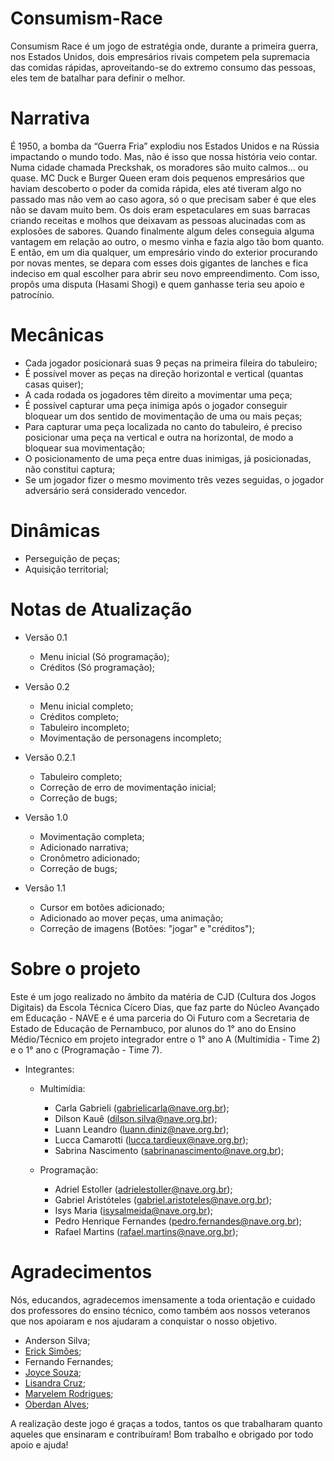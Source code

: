# Consumism-Race

 Consumism Race é um jogo de estratégia onde, durante a primeira guerra, nos Estados Unidos, dois empresários rivais competem pela supremacia das comidas rápidas, aproveitando-se do extremo consumo das pessoas, eles tem de batalhar para definir o melhor.
 
# Narrativa

 É 1950, a bomba da “Guerra Fria” explodiu nos Estados Unidos e na Rússia impactando o mundo todo. Mas, não é isso que nossa história veio contar. 
 Numa cidade chamada Preckshak, os moradores são muito calmos… ou quase. MC Duck e Burger Queen eram dois pequenos empresários que haviam descoberto o poder da comida rápida, eles até tiveram algo no passado mas não vem ao caso agora, só o que precisam saber é que eles não se davam muito bem. Os dois eram espetaculares em suas barracas criando receitas e molhos que deixavam as pessoas alucinadas com as explosões de sabores. Quando finalmente algum deles conseguia alguma vantagem em relação ao outro, o mesmo vinha e fazia algo tão bom quanto.
 E então, em um dia qualquer, um empresário vindo do exterior procurando por novas mentes, se depara com esses dois gigantes de lanches e fica indeciso em qual escolher para abrir seu novo empreendimento. Com isso, propôs uma disputa (Hasami Shogi) e quem ganhasse teria seu apoio e patrocínio.

# Mecânicas

- Cada jogador posicionará suas 9 peças na primeira fileira do tabuleiro;
- É possível mover as peças na direção horizontal e vertical (quantas casas quiser);
- A cada rodada os jogadores têm direito a movimentar uma peça;
- É possível capturar uma peça inimiga após o jogador conseguir bloquear um dos sentido de movimentação de uma ou mais peças;
- Para capturar uma peça localizada no canto do tabuleiro, é preciso posicionar uma peça na vertical e outra na horizontal, de modo a bloquear sua movimentação;
- O posicionamento de uma peça entre duas inimigas, já posicionadas, não constitui captura;
- Se um jogador fizer o mesmo movimento três vezes seguidas, o jogador adversário será considerado vencedor.

# Dinâmicas 

- Perseguição de peças;
- Aquisição territorial;

# Notas de Atualização

 - Versão 0.1
    
    - Menu inicial (Só programação);
    - Créditos (Só programação);
    
 - Versão 0.2
 
    - Menu inicial completo;
    - Créditos completo;
    - Tabuleiro incompleto;
    - Movimentação de personagens incompleto;
    
 - Versão 0.2.1
 
    - Tabuleiro completo;
    - Correção de erro de movimentação inicial;
    - Correção de bugs;
    
 - Versão 1.0
 
    - Movimentação completa;
    - Adicionado narrativa;
    - Cronômetro adicionado;
    - Correção de bugs;
    
 - Versão 1.1
 
    - Cursor em botões adicionado;
    - Adicionado ao mover peças, uma animação;
    - Correção de imagens (Botões: "jogar" e "créditos");
    
# Sobre o projeto

 Este é um jogo realizado no âmbito da matéria de CJD (Cultura dos Jogos Digitais) da Escola Técnica Cícero Dias, que faz parte do Núcleo Avançado em Educação - NAVE e é uma parceria do Oi Futuro com a Secretaria de Estado de Educação de Pernambuco, por alunos do 1° ano do Ensino Médio/Técnico em projeto integrador entre o 1° ano A (Multimídia - Time 2) e o 1° ano c (Programação - Time 7).

 - Integrantes:
 
   - Multimídia:
   
     - Carla Gabrieli (gabrielicarla@nave.org.br);
     - Dilson Kauê (dilson.silva@nave.org.br);
     - Luann Leandro (luann.diniz@nave.org.br);
     - Lucca Camarotti (lucca.tardieux@nave.org.br);
     - Sabrina Nascimento (sabrinanascimento@nave.org.br);
   
   - Programação:
   
     - Adriel Estoller (adrielestoller@nave.org.br);
     - Gabriel Aristóteles (gabriel.aristoteles@nave.org.br);
     - Isys Maria (isysalmeida@nave.org.br);
     - Pedro Henrique Fernandes (pedro.fernandes@nave.org.br);
     - Rafael Martins (rafael.martins@nave.org.br);
   
# Agradecimentos

 Nós, educandos, agradecemos imensamente a toda orientação e cuidado dos professores do ensino técnico, como também aos nossos veteranos que nos apoiaram e nos ajudaram a conquistar o nosso objetivo. 
 
   - Anderson Silva;
   - [Erick Simões](http://github.com/ErickSimoes);
   - Fernando Fernandes;
   - [Joyce Souza](https://github.com/JoyceSouzs);
   - [Lisandra Cruz](https://github.com/lisansouza);
   - [Maryelem Rodrigues](https://github.com/iMaary);
   - [Oberdan Alves](https://github.com/oaajunior);

 A realização deste jogo é graças a todos, tantos os que trabalharam quanto aqueles que ensinaram e contribuíram! Bom trabalho e obrigado por todo apoio e ajuda!
